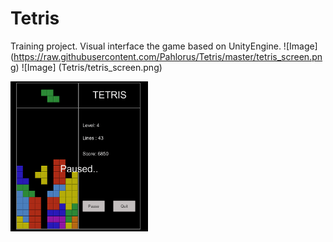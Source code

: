 # Tetris 
Training project. Visual interface the game based on UnityEngine.
![Image] (https://raw.githubusercontent.com/Pahlorus/Tetris/master/tetris_screen.png)
![Image] (Tetris/tetris_screen.png)

<p>
    <img src=tetris_screen.png" width="220" height="240" />
</p>
